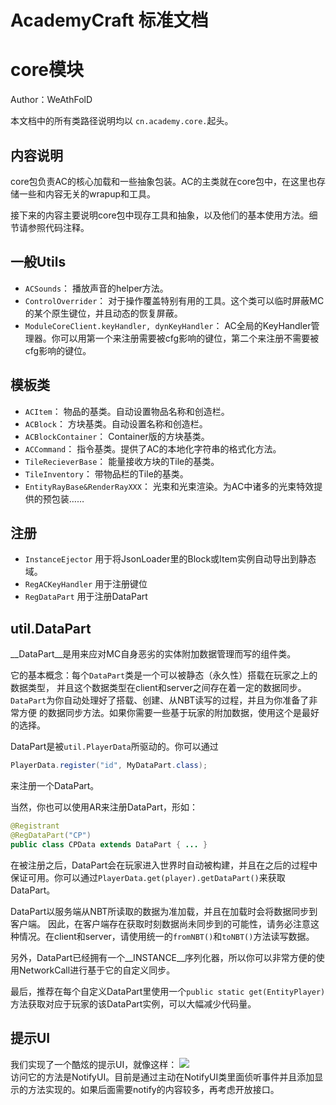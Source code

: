 ﻿# AcademyCraft 标准文档
# core模块


Author：WeAthFolD

本文档中的所有类路径说明均以 ```cn.academy.core.```起头。

内容说明
---

core包负责AC的核心加载和一些抽象包装。AC的主类就在core包中，在这里也存储一些和内容无关的wrapup和工具。

接下来的内容主要说明core包中现存工具和抽象，以及他们的基本使用方法。细节请参照代码注释。



一般Utils
---

* ```ACSounds```： 播放声音的helper方法。
* ```ControlOverrider```： 对于操作覆盖特别有用的工具。这个类可以临时屏蔽MC的某个原生键位，并且动态的恢复屏蔽。
* ```ModuleCoreClient.keyHandler, dynKeyHandler```： AC全局的KeyHandler管理器。你可以用第一个来注册需要被cfg影响的键位，第二个来注册不需要被cfg影响的键位。




模板类
---

* ```ACItem```： 物品的基类。自动设置物品名称和创造栏。
* ```ACBlock```： 方块基类。自动设置名称和创造栏。
* ```ACBlockContainer```： Container版的方块基类。
* ```ACCommand```： 指令基类。提供了AC的本地化字符串的格式化方法。
* ```TileRecieverBase```： 能量接收方块的Tile的基类。
* ```TileInventory```： 带物品栏的Tile的基类。
* ```EntityRayBase&RenderRayXXX```： 光束和光束渲染。为AC中诸多的光束特效提供的预包装……


注册
---
* ```InstanceEjector``` 用于将JsonLoader里的Block或Item实例自动导出到静态域。
* ```RegACKeyHandler``` 用于注册键位
* ```RegDataPart``` 用于注册DataPart


util.DataPart
---

__DataPart__是用来应对MC自身恶劣的实体附加数据管理而写的组件类。

它的基本概念：每个```DataPart```类是一个可以被静态（永久性）搭载在玩家之上的数据类型，
并且这个数据类型在client和server之间存在着一定的数据同步。```DataPart```为你自动处理好了搭载、创建、从NBT读写的过程，并且为你准备了非常方便
的数据同步方法。如果你需要一些基于玩家的附加数据，使用这个是最好的选择。

DataPart是被```util.PlayerData```所驱动的。你可以通过

```java
PlayerData.register("id", MyDataPart.class);
```

来注册一个DataPart。

当然，你也可以使用AR来注册DataPart，形如：

```java
@Registrant
@RegDataPart("CP")
public class CPData extends DataPart { ... }
```

在被注册之后，DataPart会在玩家进入世界时自动被构建，并且在之后的过程中保证可用。你可以通过```PlayerData.get(player).getDataPart()```来获取DataPart。

DataPart以服务端从NBT所读取的数据为准加载，并且在加载时会将数据同步到客户端。
因此，在客户端存在获取时刻数据尚未同步到的可能性，请务必注意这种情况。在client和server，请使用统一的```fromNBT()```和```toNBT()```方法读写数据。

另外，DataPart已经拥有一个__INSTANCE__序列化器，所以你可以非常方便的使用NetworkCall进行基于它的自定义同步。

最后，推荐在每个自定义DataPart里使用一个```public static get(EntityPlayer)```方法获取对应于玩家的该DataPart实例，可以大幅减少代码量。


提示UI
---
我们实现了一个酷炫的提示UI，就像这样：
![](https://raw.githubusercontent.com/LambdaInnovation/AcademyCraft/master/blob/ui0.jpg)  
访问它的方法是NotifyUI。目前是通过主动在NotifyUI类里面侦听事件并且添加显示的方法实现的。如果后面需要notify的内容较多，再考虑开放接口。